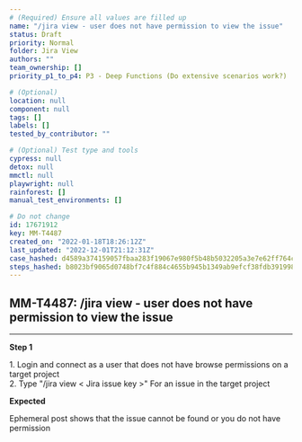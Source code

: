 ```yaml
---
# (Required) Ensure all values are filled up
name: "/jira view - user does not have permission to view the issue"
status: Draft
priority: Normal
folder: Jira View
authors: ""
team_ownership: []
priority_p1_to_p4: P3 - Deep Functions (Do extensive scenarios work?)

# (Optional)
location: null
component: null
tags: []
labels: []
tested_by_contributor: ""

# (Optional) Test type and tools
cypress: null
detox: null
mmctl: null
playwright: null
rainforest: []
manual_test_environments: []

# Do not change
id: 17671912
key: MM-T4487
created_on: "2022-01-18T18:26:12Z"
last_updated: "2022-12-01T21:12:31Z"
case_hashed: d4589a374159057fbaa283f19067e980f5b48b5032205a3e7e62ff764caacedede266aeac88d14ffa6093072e0cbc870
steps_hashed: b8023bf9065d0748bf7c4f884c4655b945b1349ab9efcf38fdb3919980d8f57ca157b5154d839bb3147713b6cfb6692e
---
```


<!-- (Auto-generated) Based on frontmatter's "key" and "name" -->

## MM-T4487: /jira view - user does not have permission to view the issue

---

**Step 1**

1\. Login and connect as a user that does not have browse permissions on a target project\
2\. Type "/jira view < Jira issue key >" For an issue in the target project

**Expected**

Ephemeral post shows that the issue cannot be found or you do not have permission
